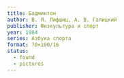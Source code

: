 ```yaml
---
title: Бадминтон
author: В. Я. Лифшиц, А. В. Галицкий
publisher: Физкультура и спорт
year: 1984
series: Азбука спорта
format: 70×100/16
status:
  - found
  - pictures
---
```

